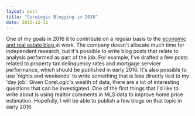 ```yaml
---
layout: post
title: "CoreLogic Blogging in 2016"
date: 2015-12-11
---
```


One of my goals in 2016 it to contribute on a regular basis to the <a href="http://www.corelogic.com/blog/#.VmrwKBorKgQ" a> economic and real estate blog </a> at work.  The company doesn't allocate much time for independent research, but it's possible to write blog posts that relate to analysis performed as part of the job.  For example, I've drafted a few posts related to property tax delinquency rates and mortgage servicer performance, which should be published in early 2016.  It's also possible to use 'nights and weekends' to write something that is less directly tied to my 'day job'. Given CoreLogic's wealth of data, there are a lot of interesting questions that can be investigated.  One of the first things that I'd like to write about is using realtor comments in MLS data to improve home price estimation.  Hopefully, I will be able to publish a few blogs on that topic in early 2016.  

